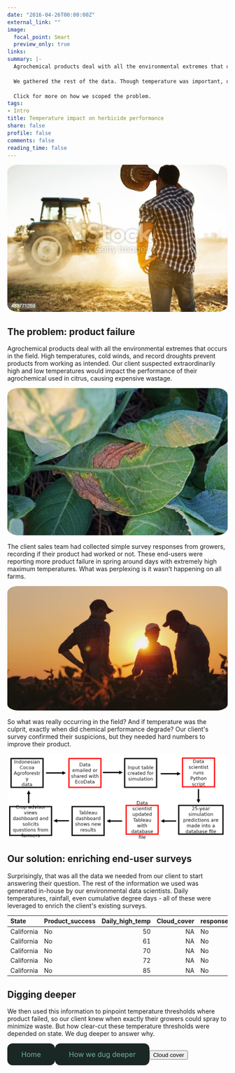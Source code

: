 ```yaml
---
date: "2016-04-26T00:00:00Z"
external_link: ""
image:
  focal_point: Smart
  preview_only: true
links:
summary: |-
  Agrochemical products deal with all the environmental extremes that occur in the field. Our client suspected high air temperatures were preventing an herbicide from working. A simple survey of growers confirmed their suspicions, but they needed hard numbers to improve their product.
  
  We gathered the rest of the data. Though temperature was important, our data scientists uncovered more questions about product performance on farms in different US states.
  
  Click for more on how we scoped the problem.
tags:
- Intro
title: Temperature impact on herbicide performance
share: false
profile: false
comments: false
reading_time: false
---
```




<style>
p.caption {
  font-size: 0.8em;
  padding: 0px 0px 40px 0px;
}
.button {
  background-color: #1b2724;
  border: #6eb39c;
  color: #6eb39c;
  padding: 15px 32px;
  text-align: center;
  text-decoration: none;
  border-radius: 12px;
  transition-duration: 0.4s;
  display: inline-block;
  font-size: 16px;
}
.button:hover {
  color: white;
  border: white;
}
</style>

<img src="featured.jpg" style="border-radius: 5%;" />

## The problem: product failure

Agrochemical products deal with all the environmental extremes that occurs in the field. High temperatures, cold winds, and record droughts prevent products from working as intended. Our client suspected extraordinarily high and low temperatures would impact the performance of their agrochemical used in citrus, causing expensive wastage. 

<img src="img2.jpg" style="border-radius: 5%;" />

The client sales team had collected simple survey responses from growers, recording if their product had worked or not. These end-users were reporting more product failure in spring around days with extremely high maximum temperatures. What was perplexing is it wasn’t happening on all farms.

<img src="img3.jpg" style="border-radius: 5%;" />

So what was really occurring in the field? And if temperature was the culprit, exactly when did chemical performance degrade? Our client's survey confirmed their suspicions, but they needed hard numbers to improve their product.

<img src="flowchart.png" style="border-radius: 5%;" />

## Our solution: enriching end-user surveys

Surprisingly, that was all the data we needed from our client to start answering their question. The rest of the information we used was generated in-house by our environmental data scientists. Daily temperatures, rainfall, even cumulative degree days - all of these were leveraged to enrich the client's existing surveys.

<table>
 <thead>
  <tr>
   <th style="text-align:left;"> State </th>
   <th style="text-align:left;"> Product_success </th>
   <th style="text-align:right;"> Daily_high_temp </th>
   <th style="text-align:right;"> Cloud_cover </th>
   <th style="text-align:left;"> response </th>
  </tr>
 </thead>
<tbody>
  <tr>
   <td style="text-align:left;"> California </td>
   <td style="text-align:left;"> No </td>
   <td style="text-align:right;"> 50 </td>
   <td style="text-align:right;"> NA </td>
   <td style="text-align:left;"> No </td>
  </tr>
  <tr>
   <td style="text-align:left;"> California </td>
   <td style="text-align:left;"> No </td>
   <td style="text-align:right;"> 61 </td>
   <td style="text-align:right;"> NA </td>
   <td style="text-align:left;"> No </td>
  </tr>
  <tr>
   <td style="text-align:left;"> California </td>
   <td style="text-align:left;"> No </td>
   <td style="text-align:right;"> 70 </td>
   <td style="text-align:right;"> NA </td>
   <td style="text-align:left;"> No </td>
  </tr>
  <tr>
   <td style="text-align:left;"> California </td>
   <td style="text-align:left;"> No </td>
   <td style="text-align:right;"> 72 </td>
   <td style="text-align:right;"> NA </td>
   <td style="text-align:left;"> No </td>
  </tr>
  <tr>
   <td style="text-align:left;"> California </td>
   <td style="text-align:left;"> No </td>
   <td style="text-align:right;"> 85 </td>
   <td style="text-align:right;"> NA </td>
   <td style="text-align:left;"> No </td>
  </tr>
</tbody>
</table>

## Digging deeper

We then used this information to pinpoint temperature thresholds where product failed, so our client knew when exactly their growers could spray to minimize waste. But how clear-cut these temperature thresholds were depended on state. We dug deeper to answer why.

<a href="https://serene-choux-d79a21.netlify.app/" class="button">Home</a><a href="https://serene-choux-d79a21.netlify.app/project/two" class="button">How we dug deeper</a><button name="button" onclick="https://serene-choux-d79a21.netlify.app/project/three">Cloud cover</button>

